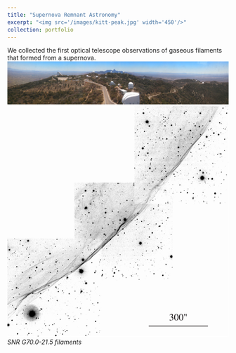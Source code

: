 ```yaml
---
title: "Supernova Remnant Astronomy"
excerpt: "<img src='/images/kitt-peak.jpg' width='450'/>"
collection: portfolio
---
```


We collected the first optical telescope observations of gaseous filaments that formed from a supernova.<br/><img src='/images/kitt-peak.jpg'>
![](/images/snr_g70-0-21-5ed.jpg)
*SNR G70.0-21.5 filaments*